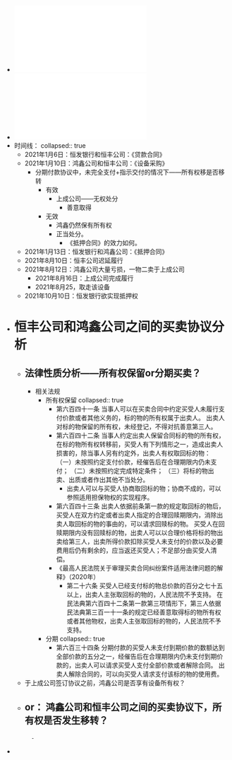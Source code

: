 - ![第五届“东方獬豸杯”模拟法庭大赛初（复）赛案例.pdf](../assets/第五届“东方獬豸杯”模拟法庭大赛初（复）赛案例_1650177588117_0.pdf)
- ![《民法典》第641条(所有权保留买卖)评注_王立栋.pdf](../assets/《民法典》第641条(所有权保留买卖)评注_王立栋_1650267570848_0.pdf)
- 时间线：
  collapsed:: true
	- 2021年1月6日：恒发银行和恒丰公司：《贷款合同》
	- 2021年1月10日：鸿鑫公司和恒丰公司：《设备采购》
		- 分期付款协议中，未完全支付+指示交付的情况下——所有权移是否移转
			- 有效
				- 上成公司——无权处分
					- 善意取得
			- 无效
				- 鸿鑫仍然保有所有权
				- 正当处分。
					- 《抵押合同》的效力如何。
	- 2021年1月13日：恒发银行和鸿鑫公司：《抵押合同》
	- 2021年8月10日：恒丰公司迟延履行
	- 2021年8月12日：鸿鑫公司大量亏损，一物二卖于上成公司
		- 2021年8月16日：上成公司完成履行
		- 2021年8月25，取走该设备
	- 2021年10月10日：恒发银行欲实现抵押权
- # 恒丰公司和鸿鑫公司之间的买卖协议分析
	- ## 法律性质分析——所有权保留or分期买卖？
		- 相关法规
			- 所有权保留
			  collapsed:: true
				- 第六百四十一条 当事人可以在买卖合同中约定买受人未履行支付价款或者其他义务的，标的物的所有权属于出卖人。
				  出卖人对标的物保留的所有权，未经登记，不得对抗善意第三人。
				- 第六百四十二条 当事人约定出卖人保留合同标的物的所有权，在标的物所有权转移前，买受人有下列情形之一，造成出卖人损害的，除当事人另有约定外，出卖人有权取回标的物：
				  （一）未按照约定支付价款，经催告后在合理期限内仍未支付；
				  （二）未按照约定完成特定条件；
				  （三）将标的物出卖、出质或者作出其他不当处分。
					- 出卖人可以与买受人协商取回标的物；协商不成的，可以参照适用担保物权的实现程序。
				- 第六百四十三条 出卖人依据前条第一款的规定取回标的物后，买受人在双方约定或者出卖人指定的合理回赎期限内，消除出卖人取回标的物的事由的，可以请求回赎标的物。
				  买受人在回赎期限内没有回赎标的物，出卖人可以以合理价格将标的物出卖给第三人，出卖所得价款扣除买受人未支付的价款以及必要费用后仍有剩余的，应当返还买受人；不足部分由买受人清偿。
				- 《最高人民法院关于审理买卖合同纠纷案件适用法律问题的解释》（2020年）
					- 第二十六条 买受人已经支付标的物总价款的百分之七十五以上，出卖人主张取回标的物的，人民法院不予支持。
					  在民法典第六百四十二条第一款第三项情形下，第三人依据民法典第三百一十一条的规定已经善意取得标的物所有权或者其他物权，出卖人主张取回标的物的，人民法院不予支持。
			- 分期
			  collapsed:: true
				- 第六百三十四条 分期付款的买受人未支付到期价款的数额达到全部价款的五分之一，经催告后在合理期限内仍未支付到期价款的，出卖人可以请求买受人支付全部价款或者解除合同。
				  出卖人解除合同的，可以向买受人请求支付该标的物的使用费。
	- 于上成公司签订协议之前，鸿鑫公司是否享有设备所有权？
	- or： 鸿鑫公司和恒丰公司之间的买卖协议下，所有权是否发生移转？
		-
			-
-